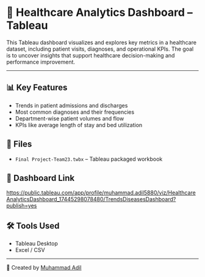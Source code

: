 # 🏥 Healthcare Analytics Dashboard – Tableau

This Tableau dashboard visualizes and explores key metrics in a healthcare dataset, including patient visits, diagnoses, and operational KPIs. The goal is to uncover insights that support healthcare decision-making and performance improvement.

---

## 📊 Key Features
- Trends in patient admissions and discharges
- Most common diagnoses and their frequencies
- Department-wise patient volumes and flow
- KPIs like average length of stay and bed utilization

## 📁 Files
- `Final Project-Team23.twbx` – Tableau packaged workbook

## 🔗 Dashboard Link
https://public.tableau.com/app/profile/muhammad.adil5880/viz/HealthcareAnalyticsDashboard_17445298078480/TrendsDiseasesDashboard?publish=yes


## 🛠 Tools Used
- Tableau Desktop
- Excel / CSV

---

👤 Created by [Muhammad Adil](https://github.com/muhammadadil609)
